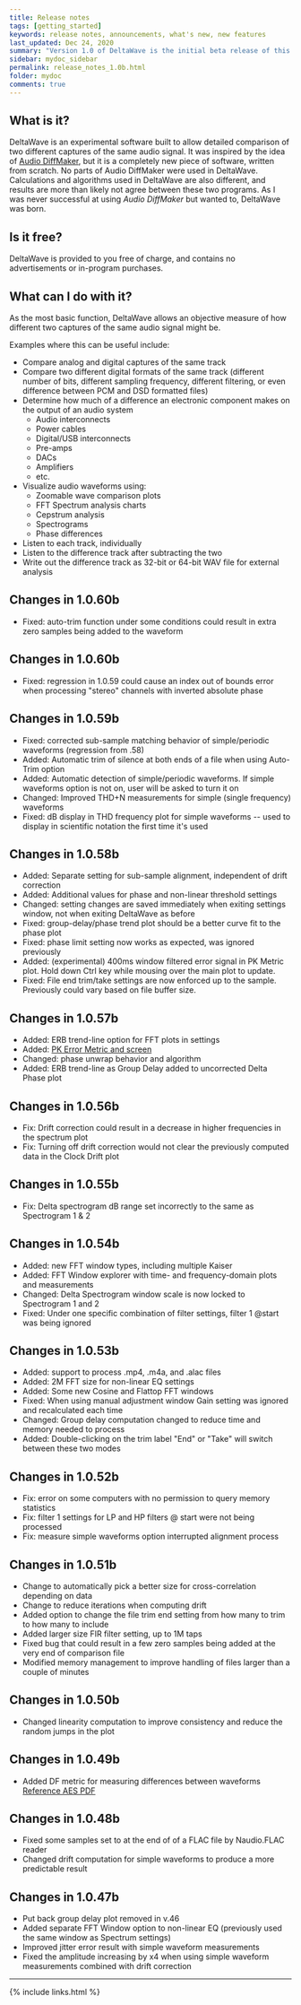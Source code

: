 ```yaml
---
title: Release notes
tags: [getting_started]
keywords: release notes, announcements, what's new, new features
last_updated: Dec 24, 2020
summary: "Version 1.0 of DeltaWave is the initial beta release of this software. Use at your own risk!"
sidebar: mydoc_sidebar
permalink: release_notes_1.0b.html
folder: mydoc
comments: true
---
```


## What is it?
DeltaWave is an experimental software built to allow detailed comparison of two different captures of the same audio signal.
It was inspired by the idea of [Audio DiffMaker](http://www.libinst.com/Audio%20DiffMaker.htm), but it is a completely new piece of software, written from scratch. No parts of Audio DiffMaker were used in DeltaWave. Calculations and algorithms used in DeltaWave are also different, and results are more than likely not agree between these two programs. As I was never successful at using *Audio DiffMaker* but wanted to, DeltaWave was born.

## Is it free?
DeltaWave is provided to you free of charge, and contains no advertisements or in-program purchases.

## What can I do with it?
As the most basic function, DeltaWave allows an objective measure of how different two captures of the same audio signal might be.

Examples where this can be useful include:

* Compare analog and digital captures of the same track
* Compare two different digital formats of the same track (different number of bits, different sampling frequency, different filtering, or even difference between PCM and DSD formatted files)
* Determine how much of a difference an electronic component makes on the output of an audio system
  * Audio interconnects
  * Power cables
  * Digital/USB interconnects
  * Pre-amps
  * DACs
  * Amplifiers
  * etc.
*  Visualize audio waveforms using:
   *  Zoomable wave comparison plots
   *  FFT Spectrum analysis charts
   *  Cepstrum analysis
   *  Spectrograms
   *  Phase differences
* Listen to each track, individually
* Listen to the difference track after subtracting the two
* Write out the difference track as 32-bit or 64-bit WAV file for external analysis

## Changes in 1.0.60b
* Fixed: auto-trim function under some conditions could result in extra zero samples being added to the waveform


## Changes in 1.0.60b
* Fixed: regression in 1.0.59 could cause an index out of bounds error when processing "stereo" channels with inverted absolute phase


## Changes in 1.0.59b
* Fixed: corrected sub-sample matching behavior of simple/periodic waveforms (regression from .58)
* Added: Automatic trim of silence at both ends of a file when using Auto-Trim option
* Added: Automatic detection of simple/periodic waveforms. If simple waveforms option is not on, user will be asked to turn it on
* Changed: Improved THD+N measurements for simple (single frequency) waveforms
* Fixed: dB display in THD frequency plot for simple waveforms -- used to display in scientific notation the first time it's used

## Changes in 1.0.58b
* Added: Separate setting for sub-sample alignment, independent of drift correction
* Added: Additional values for phase and non-linear threshold settings
* Changed: setting changes are saved immediately when exiting settings window, not when exiting DeltaWave as before
* Fixed: group-delay/phase trend plot should be a better curve fit to the phase plot
* Fixed: phase limit setting now works as expected, was ignored previously
* Added: (experimental) 400ms window filtered error signal in PK Metric plot. Hold down Ctrl key while mousing over the main plot to update.
* Fixed: File end trim/take settings are now enforced up to the sample. Previously could vary based on file buffer size.


## Changes in 1.0.57b
* Added: ERB trend-line option for FFT plots in settings
* Added: [PK Error Metric and screen](pk_metric.html)
* Changed: phase unwrap behavior and algorithm
* Added: ERB trend-line as Group Delay added to uncorrected Delta Phase plot

## Changes in 1.0.56b
* Fix: Drift correction could result in a decrease in higher frequencies in the spectrum plot
* Fix: Turning off drift correction would not clear the previously computed data in the Clock Drift plot


## Changes in 1.0.55b
* Fix: Delta spectrogram dB range set incorrectly to the same as Spectrogram 1 & 2

## Changes in 1.0.54b
* Added: new FFT window types, including multiple Kaiser
* Added: FFT Window explorer with time- and frequency-domain plots and measurements
* Changed: Delta Spectrogram window scale is now locked to Spectrogram 1 and 2
* Fixed: Under one specific combination of filter settings, filter 1 @start was being ignored

## Changes in 1.0.53b
* Added: support to process .mp4, .m4a, and .alac files
* Added: 2M FFT size for non-linear EQ settings
* Added: Some new Cosine and Flattop FFT windows
* Fixed: When using manual adjustment window Gain setting was ignored and recalculated each time
* Changed: Group delay computation changed to reduce time and memory needed to process
* Added: Double-clicking on the trim label "End" or "Take" will switch between these two modes

## Changes in 1.0.52b
* Fix: error on some computers with no permission to query memory statistics
* Fix: filter 1 settings for LP and HP filters @ start were not being processed
* Fix: measure simple waveforms option interrupted alignment process

## Changes in 1.0.51b
* Change to automatically pick a better size for cross-correlation depending on data
* Change to reduce iterations when computing drift
* Added option to change the file trim end setting from how many to trim to how many to include
* Added larger size FIR filter setting, up to 1M taps
* Fixed bug that could result in a few zero samples being added at the very end of comparison file
* Modified memory management to improve handling of files larger than a couple of minutes

## Changes in 1.0.50b
* Changed linearity computation to improve consistency and reduce the random jumps in the plot


## Changes in 1.0.49b
* Added DF metric for measuring differences between waveforms [Reference AES PDF](http://soundexpert.org/documents/10179/11017/DiffLevel_AES118.pdf)
  
## Changes in 1.0.48b
* Fixed some samples set to at the end of of a FLAC file by Naudio.FLAC reader
* Changed drift computation for simple waveforms to produce a more predictable result

## Changes in 1.0.47b
* Put back group delay plot removed in v.46
* Added separate FFT Window option to non-linear EQ (previously used the same window as Spectrum settings)
* Improved jitter error result with simple waveform measurements
* Fixed the amplitude increasing by x4 when using simple waveform measurements combined with drift correction

 

___
{% include links.html %}
